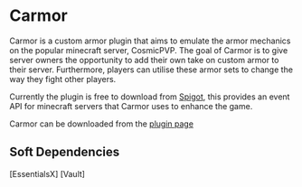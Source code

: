 # Carmor
Carmor is a custom armor plugin that aims to emulate the armor mechanics on the popular minecraft server, CosmicPVP. The goal of Carmor is to give server owners the opportunity to add their own take on custom armor to their server. Furthermore, players can utilise these armor sets to change the way they fight other players.

Currently the plugin is free to download from [Spigot](https://www.spigotmc.org/), this provides an event API for minecraft servers that Carmor uses to enhance the game.

Carmor can be downloaded from the [plugin page](https://www.spigotmc.org/resources/carmor-cosmic-armor-yijiki-potion-effect-special-attacks.56616/)

## Soft Dependencies
[EssentialsX]
[Vault]
